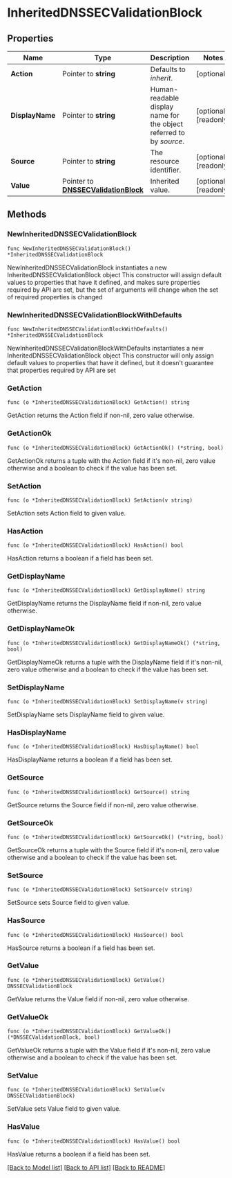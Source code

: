 # InheritedDNSSECValidationBlock

## Properties

Name | Type | Description | Notes
------------ | ------------- | ------------- | -------------
**Action** | Pointer to **string** | Defaults to _inherit_. | [optional] 
**DisplayName** | Pointer to **string** | Human-readable display name for the object referred to by _source_. | [optional] [readonly] 
**Source** | Pointer to **string** | The resource identifier. | [optional] [readonly] 
**Value** | Pointer to [**DNSSECValidationBlock**](DNSSECValidationBlock.md) | Inherited value. | [optional] [readonly] 

## Methods

### NewInheritedDNSSECValidationBlock

`func NewInheritedDNSSECValidationBlock() *InheritedDNSSECValidationBlock`

NewInheritedDNSSECValidationBlock instantiates a new InheritedDNSSECValidationBlock object
This constructor will assign default values to properties that have it defined,
and makes sure properties required by API are set, but the set of arguments
will change when the set of required properties is changed

### NewInheritedDNSSECValidationBlockWithDefaults

`func NewInheritedDNSSECValidationBlockWithDefaults() *InheritedDNSSECValidationBlock`

NewInheritedDNSSECValidationBlockWithDefaults instantiates a new InheritedDNSSECValidationBlock object
This constructor will only assign default values to properties that have it defined,
but it doesn't guarantee that properties required by API are set

### GetAction

`func (o *InheritedDNSSECValidationBlock) GetAction() string`

GetAction returns the Action field if non-nil, zero value otherwise.

### GetActionOk

`func (o *InheritedDNSSECValidationBlock) GetActionOk() (*string, bool)`

GetActionOk returns a tuple with the Action field if it's non-nil, zero value otherwise
and a boolean to check if the value has been set.

### SetAction

`func (o *InheritedDNSSECValidationBlock) SetAction(v string)`

SetAction sets Action field to given value.

### HasAction

`func (o *InheritedDNSSECValidationBlock) HasAction() bool`

HasAction returns a boolean if a field has been set.

### GetDisplayName

`func (o *InheritedDNSSECValidationBlock) GetDisplayName() string`

GetDisplayName returns the DisplayName field if non-nil, zero value otherwise.

### GetDisplayNameOk

`func (o *InheritedDNSSECValidationBlock) GetDisplayNameOk() (*string, bool)`

GetDisplayNameOk returns a tuple with the DisplayName field if it's non-nil, zero value otherwise
and a boolean to check if the value has been set.

### SetDisplayName

`func (o *InheritedDNSSECValidationBlock) SetDisplayName(v string)`

SetDisplayName sets DisplayName field to given value.

### HasDisplayName

`func (o *InheritedDNSSECValidationBlock) HasDisplayName() bool`

HasDisplayName returns a boolean if a field has been set.

### GetSource

`func (o *InheritedDNSSECValidationBlock) GetSource() string`

GetSource returns the Source field if non-nil, zero value otherwise.

### GetSourceOk

`func (o *InheritedDNSSECValidationBlock) GetSourceOk() (*string, bool)`

GetSourceOk returns a tuple with the Source field if it's non-nil, zero value otherwise
and a boolean to check if the value has been set.

### SetSource

`func (o *InheritedDNSSECValidationBlock) SetSource(v string)`

SetSource sets Source field to given value.

### HasSource

`func (o *InheritedDNSSECValidationBlock) HasSource() bool`

HasSource returns a boolean if a field has been set.

### GetValue

`func (o *InheritedDNSSECValidationBlock) GetValue() DNSSECValidationBlock`

GetValue returns the Value field if non-nil, zero value otherwise.

### GetValueOk

`func (o *InheritedDNSSECValidationBlock) GetValueOk() (*DNSSECValidationBlock, bool)`

GetValueOk returns a tuple with the Value field if it's non-nil, zero value otherwise
and a boolean to check if the value has been set.

### SetValue

`func (o *InheritedDNSSECValidationBlock) SetValue(v DNSSECValidationBlock)`

SetValue sets Value field to given value.

### HasValue

`func (o *InheritedDNSSECValidationBlock) HasValue() bool`

HasValue returns a boolean if a field has been set.


[[Back to Model list]](../README.md#documentation-for-models) [[Back to API list]](../README.md#documentation-for-api-endpoints) [[Back to README]](../README.md)



